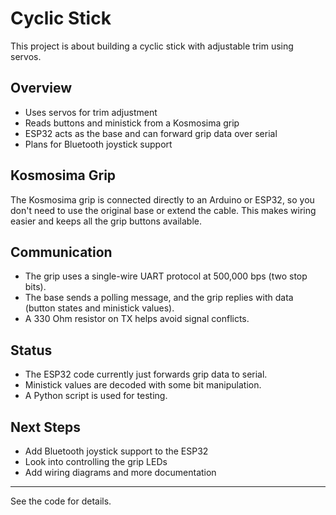 # Cyclic Stick

This project is about building a cyclic stick with adjustable trim using servos.

## Overview

- Uses servos for trim adjustment
- Reads buttons and ministick from a Kosmosima grip
- ESP32 acts as the base and can forward grip data over serial
- Plans for Bluetooth joystick support

## Kosmosima Grip

The Kosmosima grip is connected directly to an Arduino or ESP32, so you don't need to use the original base or extend the cable. This makes wiring easier and keeps all the grip buttons available.

## Communication

- The grip uses a single-wire UART protocol at 500,000 bps (two stop bits).
- The base sends a polling message, and the grip replies with data (button states and ministick values).
- A 330 Ohm resistor on TX helps avoid signal conflicts.

## Status

- The ESP32 code currently just forwards grip data to serial.
- Ministick values are decoded with some bit manipulation.
- A Python script is used for testing.

## Next Steps

- Add Bluetooth joystick support to the ESP32
- Look into controlling the grip LEDs
- Add wiring diagrams and more documentation

---
See the code for details.
